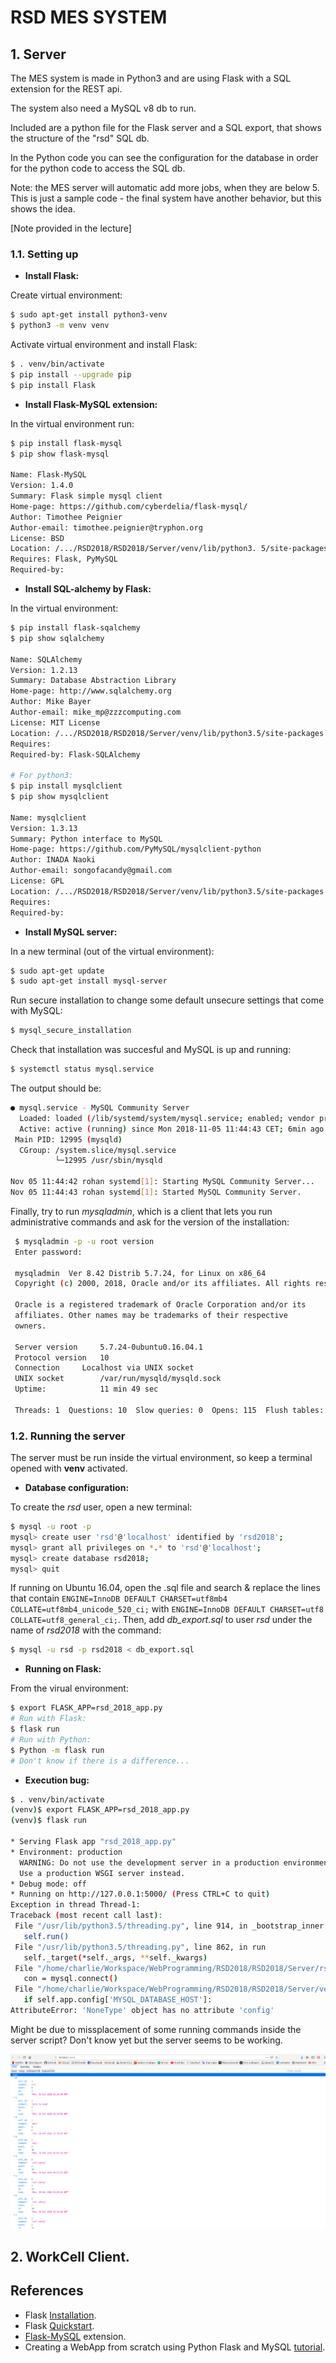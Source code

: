 # RSD MES SYSTEM

## 1. Server 

The MES system is made in Python3 and are using Flask with a SQL extension for the REST api.

The system also need a MySQL v8 db to run. 

Included are a python file for the Flask server and a SQL export, that shows the structure of the "rsd" SQL db.

In the Python code you can see the configuration for the database in order for the python code to access the SQL db.

Note: the MES server will automatic add more jobs, when they are below 5. This is just a sample code - the final system have another behavior, but this shows the idea.

[Note provided in the lecture]

### 1.1. Setting up

 - **Install Flask:**

 Create virtual environment:

 ```sh
 $ sudo apt-get install python3-venv
 $ python3 -m venv venv
 ```

 Activate virtual environment and install Flask:

 ```sh 
 $ . venv/bin/activate
 $ pip install --upgrade pip
 $ pip install Flask
 ```
 - **Install Flask-MySQL extension:**

 In the virtual environment run:

 ```sh
 $ pip install flask-mysql
 $ pip show flask-mysql

 Name: Flask-MySQL
 Version: 1.4.0
 Summary: Flask simple mysql client
 Home-page: https://github.com/cyberdelia/flask-mysql/
 Author: Timothee Peignier
 Author-email: timothee.peignier@tryphon.org
 License: BSD
 Location: /.../RSD2018/RSD2018/Server/venv/lib/python3. 5/site-packages
 Requires: Flask, PyMySQL
 Required-by: 
 ```

 - **Install SQL-alchemy by Flask:**
 
 In the virtual environment:

 ```sh
 $ pip install flask-sqalchemy
 $ pip show sqlalchemy

 Name: SQLAlchemy
 Version: 1.2.13
 Summary: Database Abstraction Library
 Home-page: http://www.sqlalchemy.org
 Author: Mike Bayer
 Author-email: mike_mp@zzzcomputing.com
 License: MIT License
 Location: /.../RSD2018/RSD2018/Server/venv/lib/python3.5/site-packages
 Requires: 
 Required-by: Flask-SQLAlchemy

 # For python3:
 $ pip install mysqlclient
 $ pip show mysqlclient

 Name: mysqlclient
 Version: 1.3.13
 Summary: Python interface to MySQL
 Home-page: https://github.com/PyMySQL/mysqlclient-python
 Author: INADA Naoki
 Author-email: songofacandy@gmail.com
 License: GPL
 Location: /.../RSD2018/RSD2018/Server/venv/lib/python3.5/site-packages
 Requires: 
 Required-by: 
 ```
 - **Install MySQL server:**

 In a new terminal (out of the virtual environment):

 ```sh
 $ sudo apt-get update
 $ sudo apt-get install mysql-server
 ```
 Run secure installation to change some default unsecure settings that come with MySQL:

 ```sh
 $ mysql_secure_installation
 ```

 Check that installation was succesful and MySQL is up and running:

 ```sh
 $ systemctl status mysql.service
 ```

 The output should be:
 
 ```sh
 ● mysql.service - MySQL Community Server
   Loaded: loaded (/lib/systemd/system/mysql.service; enabled; vendor preset: en
   Active: active (running) since Mon 2018-11-05 11:44:43 CET; 6min ago
  Main PID: 12995 (mysqld)
   CGroup: /system.slice/mysql.service
           └─12995 /usr/sbin/mysqld

 Nov 05 11:44:42 rohan systemd[1]: Starting MySQL Community Server...
 Nov 05 11:44:43 rohan systemd[1]: Started MySQL Community Server.
 ```

Finally, try to run _mysqladmin_, which is a client that lets you run administrative commands and ask for the version of the installation:

```sh
 $ mysqladmin -p -u root version
 Enter password: 

 mysqladmin  Ver 8.42 Distrib 5.7.24, for Linux on x86_64
 Copyright (c) 2000, 2018, Oracle and/or its affiliates. All rights reserved.

 Oracle is a registered trademark of Oracle Corporation and/or its
 affiliates. Other names may be trademarks of their respective
 owners.

 Server version		5.7.24-0ubuntu0.16.04.1
 Protocol version	10
 Connection		Localhost via UNIX socket
 UNIX socket		/var/run/mysqld/mysqld.sock
 Uptime:			11 min 49 sec

 Threads: 1  Questions: 10  Slow queries: 0  Opens: 115  Flush tables: 1  Open tables: 34  Queries per second avg: 0.014
```

### 1.2. Running the server

  The server must be run inside the virtual environment, so keep a terminal opened with **venv** activated.

 - **Database configuration:**

 To create the _rsd_ user, open a new terminal:

 ```sh
 $ mysql -u root -p
 mysql> create user 'rsd'@'localhost' identified by 'rsd2018';
 mysql> grant all privileges on *.* to 'rsd'@'localhost';
 mysql> create database rsd2018;
 mysql> quit
 ```

 If running on Ubuntu 16.04, open the .sql file and search \& replace the lines that contain `ENGINE=InnoDB DEFAULT CHARSET=utf8mb4 COLLATE=utf8mb4_unicode_520_ci;` with `ENGINE=InnoDB DEFAULT CHARSET=utf8 COLLATE=utf8_general_ci;`. Then, add _db\_export.sql_ to user _rsd_ under the name of _rsd2018_ with the command:

 ```sh
 $ mysql -u rsd -p rsd2018 < db_export.sql 
 ```

 - **Running on Flask:**

 From the virual environment:

 ```sh
 $ export FLASK_APP=rsd_2018_app.py
 # Run with Flask:
 $ flask run
 # Run with Python:
 $ Python -m flask run
 # Don't know if there is a difference...
 ```
 
 - **Execution bug:**

 ```sh
 $ . venv/bin/activate
 (venv)$ export FLASK_APP=rsd_2018_app.py 
 (venv)$ flask run

 * Serving Flask app "rsd_2018_app.py"
 * Environment: production
   WARNING: Do not use the development server in a production environment.
   Use a production WSGI server instead.
 * Debug mode: off
 * Running on http://127.0.0.1:5000/ (Press CTRL+C to quit)
 Exception in thread Thread-1:
 Traceback (most recent call last):
  File "/usr/lib/python3.5/threading.py", line 914, in _bootstrap_inner
    self.run()
  File "/usr/lib/python3.5/threading.py", line 862, in run
    self._target(*self._args, **self._kwargs)
  File "/home/charlie/Workspace/WebProgramming/RSD2018/RSD2018/Server/rsd_2018_app.py", line 24, in run_job
    con = mysql.connect()
  File "/home/charlie/Workspace/WebProgramming/RSD2018/RSD2018/Server/venv/lib/python3.5/site-packages/flaskext/mysql.py", line 39, in connect
    if self.app.config['MYSQL_DATABASE_HOST']:
 AttributeError: 'NoneType' object has no attribute 'config'
 ```

 Might be due to missplacement of some running commands inside the server script? Don't know yet but the server seems to be working.

 ![Screenshot of the server](other/server_1.0.png)


## 2. WorkCell Client.

## References

 - Flask [Installation](http://flask.pocoo.org/docs/1.0/installation/#python-version).
 - Flask [Quickstart](http://flask.pocoo.org/docs/1.0/quickstart/).
 - [Flask-MySQL](https://flask-mysql.readthedocs.io/en/latest/) extension.
 - Creating a WebApp from scratch using Python Flask and MySQL [tutorial](https://code.tutsplus.com/es/tutorials/creating-a-web-app-from-scratch-using-python-flask-and-mysql--cms-22972).